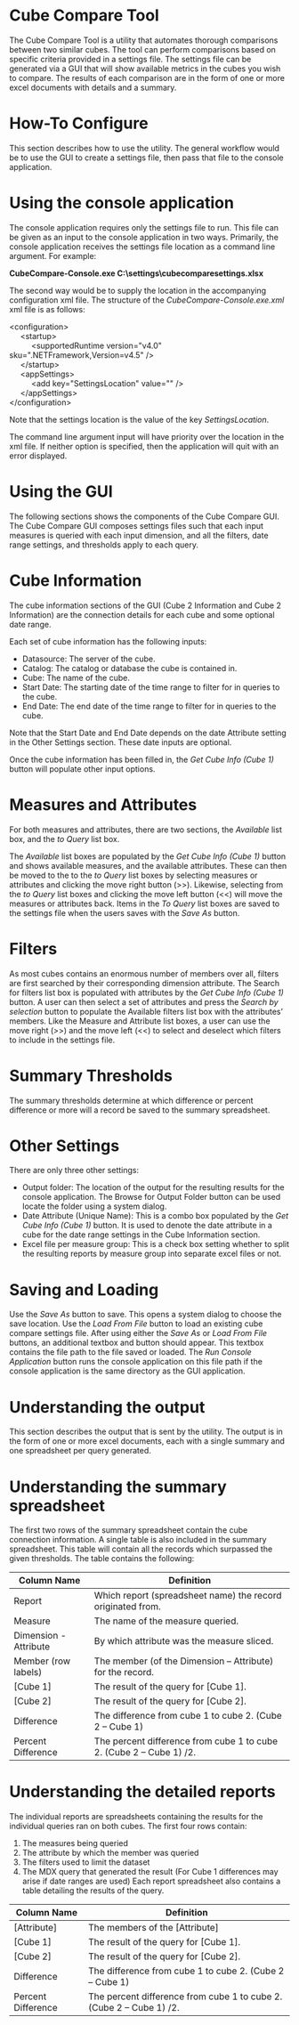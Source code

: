 # Cube Compare Tool

The Cube Compare Tool is a utility that automates thorough comparisons between two similar cubes. The tool can perform comparisons based on specific criteria provided in a settings file. The settings file can be generated via a GUI that will show available metrics in the cubes you wish to compare. The results of each comparison are in the form of one or more excel documents with details and a summary. 

# How-To Configure
This section describes how to use the utility. The general workflow would be to use the GUI to create a settings file, then pass that file to the console application.

# Using the console application
The console application requires only the settings file to run. This file can be given as an input to the console application in two ways.
Primarily, the console application receives the settings file location as a command line argument. For example:

__CubeCompare-Console.exe C:\settings\cubecomparesettings.xlsx__

The second way would be to supply the location in the accompanying configuration xml file. The structure of the *CubeCompare-Console.exe.xml* xml file is as follows:

&lt;configuration&gt; <br/>
&nbsp;&nbsp;&nbsp;&nbsp;&nbsp;&lt;startup&gt; <br/>
&nbsp;&nbsp;&nbsp;&nbsp;&nbsp;&nbsp;&nbsp;&nbsp;&nbsp;&nbsp;&lt;supportedRuntime version="v4.0" sku=".NETFramework,Version=v4.5" /&gt; <br/>
&nbsp;&nbsp;&nbsp;&nbsp;&nbsp;&lt;/startup&gt; <br/>
&nbsp;&nbsp;&nbsp;&nbsp;&nbsp;&lt;appSettings&gt; <br/>
&nbsp;&nbsp;&nbsp;&nbsp;&nbsp;&nbsp;&nbsp;&nbsp;&nbsp;&nbsp;&lt;add key="SettingsLocation" value="" /&gt; <br/>
&nbsp;&nbsp;&nbsp;&nbsp;&nbsp;&lt;/appSettings&gt; <br/>
&lt;/configuration&gt; <br/>


Note that the settings location is the value of the key _SettingsLocation_.

The command line argument input will have priority over the location in the xml file. If neither option is specified, then the application will quit with an error displayed.

# Using the GUI

The following sections shows the components of the Cube Compare GUI. The Cube Compare GUI composes settings files such that each input measures is queried with each input dimension, and all the filters, date range settings, and thresholds apply to each query.

# Cube Information

The cube information sections of the GUI (Cube 2 Information and Cube 2 Information) are the connection details for each cube and some optional date range.

Each set of cube information has the following inputs:
  * Datasource: The server of the cube.
  * Catalog: The catalog or database the cube is contained in.
  * Cube: The name of the cube.
  * Start Date: The starting date of the time range to filter for in queries to the cube.
  * End Date: The end date of the time range to filter for in queries to the cube.

Note that the Start Date and End Date depends on the date Attribute setting in the Other Settings section. These date inputs are optional.

Once the cube information has been filled in, the _Get Cube Info (Cube 1)_ button will populate other input options.

# Measures and Attributes
For both measures and attributes, there are two sections, the _Available_ list box, and the _to Query_ list box.

The _Available_ list boxes are populated by the _Get Cube Info (Cube 1)_ button and shows available measures, and the available attributes. These can then be moved to the to the _to Query_ list boxes by selecting measures or attributes and clicking the move right button (>>). Likewise, selecting from the _to Query_ list boxes and clicking the move left button (<<) will move the measures or attributes back.
Items in the _To Query_ list boxes are saved to the settings file when the users saves with the _Save As_ button. 

# Filters
As most cubes contains an enormous number of members over all, filters are first searched by their corresponding dimension attribute.
The Search for filters list box is populated with attributes by the _Get Cube Info (Cube 1)_ button. A user can then select a set of attributes and press the _Search by selection_ button to populate the Available filters list box with the attributes’ members.
Like the Measure and Attribute list boxes, a user can use the move right (>>) and the move left (<<) to select and deselect which filters to include in the settings file.

# Summary Thresholds
The summary thresholds determine at which difference or percent difference or more will a record be saved to the summary spreadsheet.

# Other Settings
There are only three other settings:
  * Output folder: The location of the output for the resulting results for the console application. The Browse for Output Folder button can be used locate the folder using a system dialog.
  * Date Attribute (Unique Name): This is a combo box populated by the _Get Cube Info (Cube 1)_ button. It is used to denote the date attribute in a cube for the date range settings in the Cube Information section.
  * Excel file per measure group: This is a check box setting whether to split the resulting reports by measure group into separate excel files or not.

# Saving and Loading
Use the _Save As_ button to save. This opens a system dialog to choose the save location.
Use the _Load From File_ button to load an existing cube compare settings file. 
After using either the _Save As_ or _Load From File_ buttons, an additional textbox and button should appear. This textbox contains the file path to the file saved or loaded. The _Run Console Application_ button runs the console application on this file path if the console application is the same directory as the GUI application.

# Understanding the output
This section describes the output that is sent by the utility. The output is in the form of one or more excel documents, each with a single summary and one spreadsheet per query generated.

# Understanding the summary spreadsheet
The first two rows of the summary spreadsheet contain the cube connection information.
A single table is also included in the summary spreadsheet. This table will contain all the records which surpassed the given thresholds.
The table contains the following:

|Column Name	|Definition|
|-------------|----------|
|Report	      |Which report (spreadsheet name) the record originated from.|
|Measure	|The name of the measure queried.|
|Dimension - Attribute		|By which attribute was the measure sliced.|
|Member (row labels)	|The member (of the Dimension – Attribute) for the record.|
|[Cube 1]	|The result of the query for [Cube 1].|
|[Cube 2]	|The result of the query for [Cube 2].|
|Difference	|The difference from cube 1 to cube 2. (Cube 2 – Cube 1)|
|Percent Difference	|The percent difference from cube 1 to cube 2. (Cube 2 – Cube 1) /2.|

# Understanding the detailed reports
The individual reports are spreadsheets containing the results for the individual queries ran on both cubes.
The first four rows contain:

1. The measures being queried
2. The attribute by which the member was queried
3. The filters used to limit the dataset
4. The MDX query that generated the result (For Cube 1 differences may arise if date ranges are used)
Each report spreadsheet also contains a table detailing the results of the query. 

|Column Name	|Definition|
|-------------|----------|
|[Attribute]	|The members of the [Attribute]|
|[Cube 1]	|The result of the query for [Cube 1].|
|[Cube 2]	|The result of the query for [Cube 2].|
|Difference	|The difference from cube 1 to cube 2. (Cube 2 – Cube 1)|
|Percent Difference	|The percent difference from cube 1 to cube 2. (Cube 2 – Cube 1) /2.|

